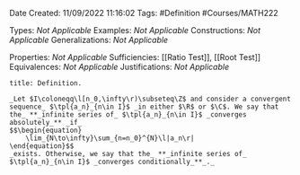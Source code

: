 <div class="topSpace"></div>

Date Created: 11/09/2022 11:16:02
Tags: #Definition #Courses/MATH222

Types: _Not Applicable_
Examples: _Not Applicable_
Constructions: _Not Applicable_
Generalizations: _Not Applicable_

Properties: _Not Applicable_
Sufficiencies: [[Ratio Test]], [[Root Test]]
Equivalences: _Not Applicable_
Justifications: _Not Applicable_

``` ad-Definition
title: Definition.

_Let $I\coloneqq\l[n_0,\infty\r)\subseteq\Z$ and consider a convergent sequence_ $\tpl{a_n}_{n\in I}$ _in either $\R$ or $\C$. We say that the_ **_infinite series of_ $\tpl{a_n}_{n\in I}$ _converges absolutely_** _if_
$$\begin{equation}
    \lim_{N\to\infty}\sum_{n=n_0}^{N}\l|a_n\r|
\end{equation}$$
_exists. Otherwise, we say that the_ **_infinite series of_ $\tpl{a_n}_{n\in I}$ _converges conditionally_**_._

```
